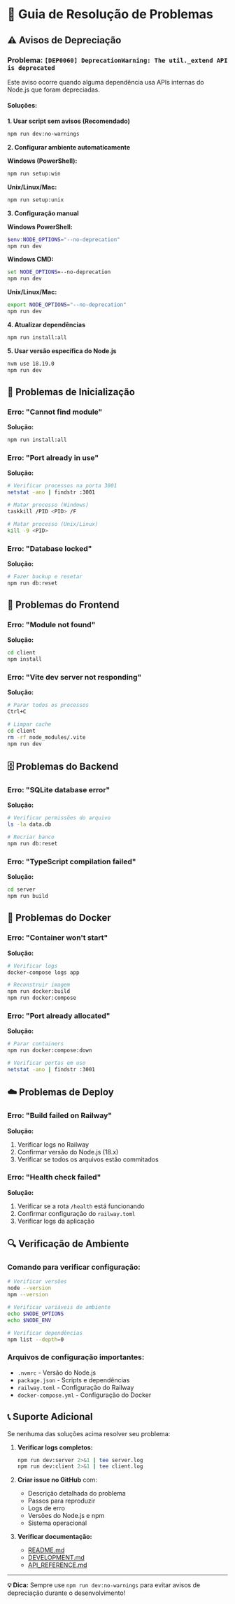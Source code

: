 # 🔧 Guia de Resolução de Problemas

## ⚠️ Avisos de Depreciação

### Problema: `[DEP0060] DeprecationWarning: The util._extend API is deprecated`

Este aviso ocorre quando alguma dependência usa APIs internas do Node.js que foram depreciadas.

#### Soluções:

**1. Usar script sem avisos (Recomendado)**
```bash
npm run dev:no-warnings
```

**2. Configurar ambiente automaticamente**

**Windows (PowerShell):**
```bash
npm run setup:win
```

**Unix/Linux/Mac:**
```bash
npm run setup:unix
```

**3. Configuração manual**

**Windows PowerShell:**
```powershell
$env:NODE_OPTIONS="--no-deprecation"
npm run dev
```

**Windows CMD:**
```cmd
set NODE_OPTIONS=--no-deprecation
npm run dev
```

**Unix/Linux/Mac:**
```bash
export NODE_OPTIONS="--no-deprecation"
npm run dev
```

**4. Atualizar dependências**
```bash
npm run install:all
```

**5. Usar versão específica do Node.js**
```bash
nvm use 18.19.0
npm run dev
```

## 🚀 Problemas de Inicialização

### Erro: "Cannot find module"

**Solução:**
```bash
npm run install:all
```

### Erro: "Port already in use"

**Solução:**
```bash
# Verificar processos na porta 3001
netstat -ano | findstr :3001

# Matar processo (Windows)
taskkill /PID <PID> /F

# Matar processo (Unix/Linux)
kill -9 <PID>
```

### Erro: "Database locked"

**Solução:**
```bash
# Fazer backup e resetar
npm run db:reset
```

## 📱 Problemas do Frontend

### Erro: "Module not found"

**Solução:**
```bash
cd client
npm install
```

### Erro: "Vite dev server not responding"

**Solução:**
```bash
# Parar todos os processos
Ctrl+C

# Limpar cache
cd client
rm -rf node_modules/.vite
npm run dev
```

## 🗄️ Problemas do Backend

### Erro: "SQLite database error"

**Solução:**
```bash
# Verificar permissões do arquivo
ls -la data.db

# Recriar banco
npm run db:reset
```

### Erro: "TypeScript compilation failed"

**Solução:**
```bash
cd server
npm run build
```

## 🐳 Problemas do Docker

### Erro: "Container won't start"

**Solução:**
```bash
# Verificar logs
docker-compose logs app

# Reconstruir imagem
npm run docker:build
npm run docker:compose
```

### Erro: "Port already allocated"

**Solução:**
```bash
# Parar containers
npm run docker:compose:down

# Verificar portas em uso
netstat -ano | findstr :3001
```

## ☁️ Problemas de Deploy

### Erro: "Build failed on Railway"

**Solução:**
1. Verificar logs no Railway
2. Confirmar versão do Node.js (18.x)
3. Verificar se todos os arquivos estão commitados

### Erro: "Health check failed"

**Solução:**
1. Verificar se a rota `/health` está funcionando
2. Confirmar configuração do `railway.toml`
3. Verificar logs da aplicação

## 🔍 Verificação de Ambiente

### Comando para verificar configuração:
```bash
# Verificar versões
node --version
npm --version

# Verificar variáveis de ambiente
echo $NODE_OPTIONS
echo $NODE_ENV

# Verificar dependências
npm list --depth=0
```

### Arquivos de configuração importantes:
- `.nvmrc` - Versão do Node.js
- `package.json` - Scripts e dependências
- `railway.toml` - Configuração do Railway
- `docker-compose.yml` - Configuração do Docker

## 📞 Suporte Adicional

Se nenhuma das soluções acima resolver seu problema:

1. **Verificar logs completos:**
   ```bash
   npm run dev:server 2>&1 | tee server.log
   npm run dev:client 2>&1 | tee client.log
   ```

2. **Criar issue no GitHub** com:
   - Descrição detalhada do problema
   - Passos para reproduzir
   - Logs de erro
   - Versões do Node.js e npm
   - Sistema operacional

3. **Verificar documentação:**
   - [README.md](../README.md)
   - [DEVELOPMENT.md](./DEVELOPMENT.md)
   - [API_REFERENCE.md](./API_REFERENCE.md)

---

**💡 Dica:** Sempre use `npm run dev:no-warnings` para evitar avisos de depreciação durante o desenvolvimento!
